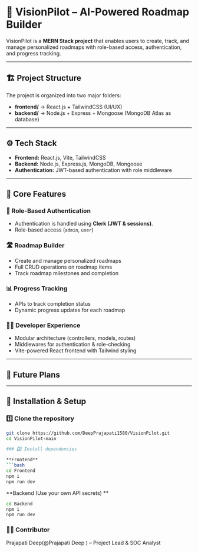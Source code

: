 # 🚀 VisionPilot – AI-Powered Roadmap Builder  

VisionPilot is a **MERN Stack project** that enables users to create, track, and manage personalized roadmaps with role-based access, authentication, and progress tracking.  

---

## 🏗️ Project Structure  

The project is organized into two major folders:  

- **frontend/** → React.js + TailwindCSS (UI/UX)  
- **backend/** → Node.js + Express + Mongoose (MongoDB Atlas as database)  

---

## ⚙️ Tech Stack  

- **Frontend:** React.js, Vite, TailwindCSS  
- **Backend:** Node.js, Express.js, MongoDB, Mongoose  
- **Authentication:** JWT-based authentication with role middleware  

---

## 🔧 Core Features  

### 🔑 Role-Based Authentication  
- Authentication is handled using **Clerk (JWT & sessions)**.
- Role-based access (`admin`, `user`)  

### 🛣️ Roadmap Builder  
- Create and manage personalized roadmaps  
- Full CRUD operations on roadmap items  
- Track roadmap milestones and completion  

### 📊 Progress Tracking  
- APIs to track completion status  
- Dynamic progress updates for each roadmap  

### 👨‍💻 Developer Experience  
- Modular architecture (controllers, models, routes)  
- Middlewares for authentication & role-checking  
- Vite-powered React frontend with Tailwind styling  

---

## 🚀 Future Plans

---

## 📌 Installation & Setup  

### 1️⃣ Clone the repository  
```bash
git clone https://github.com/DeepPrajapati1580/VisionPilot.git
cd VisionPilot-main

### 2️⃣ Install dependencies

**Frontend**
```bash
cd Frontend
npm i
npm run dev
```


**Backend (Use your own API secrets) **
```bash
cd Backend
npm i
npm run dev
```

### 👨‍💻 Contributor

Prajapati Deep(@Prajapati Deep
) – Project Lead & SOC Analyst
